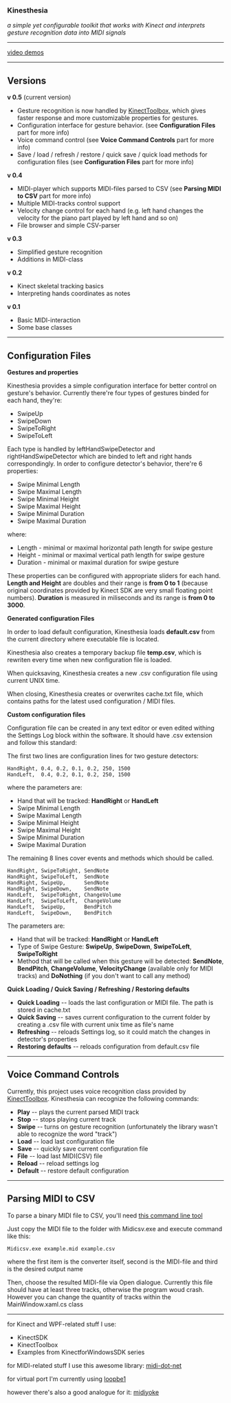 ### **Kinesthesia** ###

*a simple yet configurable toolkit that works with Kinect and interprets gesture recognition data into MIDI signals*


----------

[video demos](http://www.youtube.com/user/apolotary)


----------

## Versions ##

**v 0.5** (current version)

- Gesture recognition is now handled by [KinectToolbox](http://kinecttoolbox.codeplex.com), which gives faster response and more customizable properties for gestures.
- Configuration interface for gesture behavior. (see **Configuration Files** part for more info)
- Voice command control (see **Voice Command Controls** part for more info)
- Save / load / refresh / restore / quick save / quick load methods for configuration files (see **Configuration Files** part for more info)

**v 0.4** 

- MIDI-player which supports MIDI-files parsed to CSV (see **Parsing MIDI to CSV** part for more info)
- Multiple MIDI-tracks control support
- Velocity change control for each hand (e.g. left hand changes the velocity
for the piano part played by left hand and so on)
- File browser and simple CSV-parser

**v 0.3**

- Simplified gesture recognition
- Additions in MIDI-class

**v 0.2**

- Kinect skeletal tracking basics
- Interpreting hands coordinates as notes

**v 0.1**

- Basic MIDI-interaction
- Some base classes

----------
## Configuration Files ##

**Gestures and properties**

Kinesthesia provides a simple configuration interface for better control on gesture's behavior. Currently there're four types of gestures binded for each hand, they're:

- SwipeUp
- SwipeDown
- SwipeToRight
- SwipeToLeft

Each type is handled by leftHandSwipeDetector and rightHandSwipeDetector which are binded to left and right hands correspondingly. In order to configure detector's behavior, there're 6 properties:

- Swipe Minimal Length
- Swipe Maximal Length
- Swipe Minimal Height
- Swipe Maximal Height
- Swipe Minimal Duration
- Swipe Maximal Duration

where:

- Length - minimal or maximal horizontal path length for swipe gesture
- Height - minimal or maximal vertical path length for swipe gesture
- Duration - minimal or maximal duration for swipe gesture

These properties can be configured with appropriate sliders for each hand. **Length and Height** are doubles and their range is **from 0 to 1** (because original coordinates provided by Kinect SDK are very small floating point numbers). **Duration** is measured in miliseconds and its range is **from 0 to 3000**.

**Generated configuration Files**

In order to load default configuration, Kinesthesia loads **default.csv** from the current directory where executable file is located.

Kinesthesia also creates a temporary backup file **temp.csv**, which is rewriten every time when new configuration file is loaded. 

When quicksaving, Kinesthesia creates a new .csv configuration file using current UNIX time.

When closing, Kinesthesia creates or overwrites cache.txt file, which contains paths for the latest used configuration / MIDI files.

**Custom configuration files**

Configuration file can be created in any text editor or even edited withing the Settings Log block within the software. It should have .csv extension and follow this standard:

The first two lines are configuration lines for two gesture detectors:

`HandRight, 0.4, 0.2, 0.1, 0.2, 250, 1500`              
`HandLeft,  0.4, 0.2, 0.1, 0.2, 250, 1500`

where the parameters are:

- Hand that will be tracked: **HandRight** or **HandLeft**
- Swipe Minimal Length
- Swipe Maximal Length
- Swipe Minimal Height
- Swipe Maximal Height
- Swipe Minimal Duration
- Swipe Maximal Duration

The remaining 8 lines cover events and methods which should be called. 

`HandRight, SwipeToRight, SendNote `          
`HandRight, SwipeToLeft,  SendNote  `         
`HandRight, SwipeUp,      SendNote  `        
`HandRight, SwipeDown,    SendNote  `       
`HandLeft,  SwipeToRight, ChangeVolume`        
`HandLeft,  SwipeToLeft,  ChangeVolume   `  
`HandLeft,  SwipeUp,      BendPitch  `   
`HandLeft,  SwipeDown,    BendPitch`

The parameters are:

- Hand that will be tracked: **HandRight** or **HandLeft**
- Type of Swipe Gesture: **SwipeUp**, **SwipeDown**, **SwipeToLeft**, **SwipeToRight**
- Method that will be called when this gesture will be detected: **SendNote**, **BendPitch**, **ChangeVolume**, **VelocityChange** (available only for MIDI tracks) and **DoNothing** (if you don't want to call any method)

**Quick Loading / Quick Saving / Refreshing / Restoring defaults**

- **Quick Loading** -- loads the last configuration or MIDI file. The path is stored in cache.txt
- **Quick Saving** -- saves current configuration to the current folder by creating a .csv file with current unix time as file's name
- **Refreshing** -- reloads Settings log, so it could match the changes in detector's properties
- **Restoring defaults** -- reloads configuration from default.csv file

----------
## Voice Command Controls ##

Currently, this project uses voice recognition class provided by [KinectToolbox](http://kinecttoolbox.codeplex.com). Kinesthesia can recognize the following commands:

- **Play** -- plays the current parsed MIDI track
- **Stop** -- stops playing current track
- **Swipe** -- turns on gesture recognition (unfortunately the library wasn't able to recognize the word "track")
- **Load** -- load last configuration file
- **Save** -- quickly save current configuration file
- **File** -- load last MIDI(CSV) file
- **Reload** -- reload settings log
- **Default** -- restore default configuration

----------


## Parsing MIDI to CSV ##

To parse a binary MIDI file to CSV, you'll need [this command line tool](http://www.fourmilab.ch/webtools/midicsv/)

Just copy the MIDI file to the folder with Midicsv.exe and execute command like this:

`Midicsv.exe example.mid example.csv`

where the first item is the converter itself, second is the MIDI-file and third is the desired output name

Then, choose the resulted MIDI-file via Open dialogue. Currently this file should have at least three tracks, otherwise the program woud crash. However you  can change the quantity of tracks within the MainWindow.xaml.cs class

----------


for Kinect and WPF-related stuff I use: 

- KinectSDK 
- KinectToolbox
- Examples from KinectforWindowsSDK series

for MIDI-related stuff I use this awesome library: [midi-dot-net](http://code.google.com/p/midi-dot-net/) 

for virtual port I'm currently using [loopbe1](http://nerds.de/en/loopbe1.html)

however there's also a good analogue for it: [midiyoke](http://www.midiox.com/myoke.htm)

